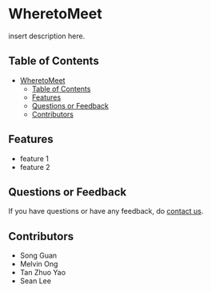 # WheretoMeet

insert description here.

## Table of Contents

- [WheretoMeet](#wheretomeet)
  - [Table of Contents](#table-of-contents)
  - [Features](#features)
  - [Questions or Feedback](#questions-or-feedback)
  - [Contributors](#contributors)


## Features

- feature 1
- feature 2

## Questions or Feedback
If you have questions or have any feedback, do [contact us](mailto:wheretomeet@gmail.com).

## Contributors
- Song Guan
- Melvin Ong
- Tan Zhuo Yao
- Sean Lee
